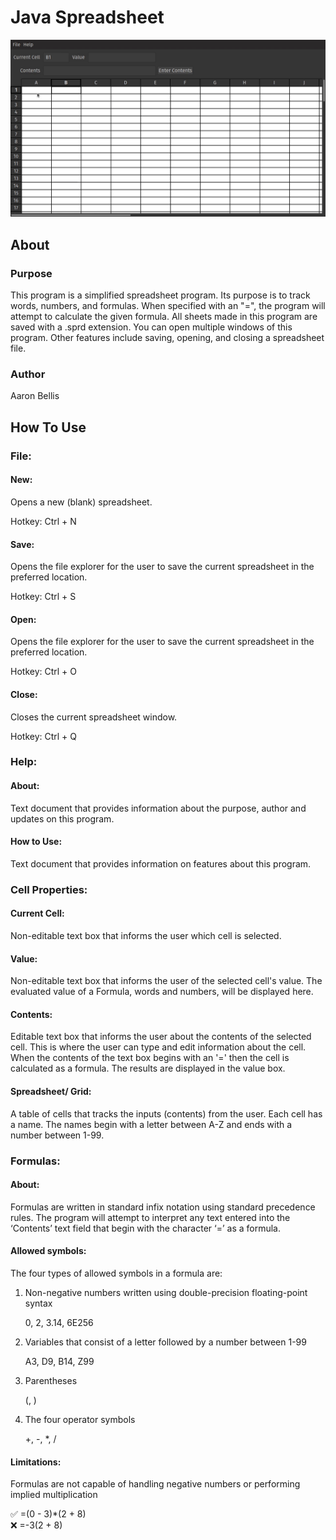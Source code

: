 # Java Spreadsheet

![Java Spreadsheet in operation](/readme_assets/JavaSpreadsheetDemo.gif)

## About

### Purpose
This program is a simplified spreadsheet program. Its purpose is to track words, numbers, and formulas. When specified with an "=", the program will attempt to calculate the given formula. All sheets made in this program are saved with a .sprd extension. You can open multiple windows of this program. Other features include saving, opening, and closing a spreadsheet file. 

### Author
Aaron Bellis

## How To Use
### File:
#### New: 
Opens a new (blank) spreadsheet.

Hotkey: Ctrl + N

#### Save:  
Opens the file explorer for the user to save the current spreadsheet in the preferred location.

Hotkey: Ctrl + S

#### Open:  
Opens the file explorer for the user to save the current spreadsheet in the preferred location.

Hotkey: Ctrl + O

#### Close:  
Closes the current spreadsheet window.

Hotkey: Ctrl + Q

### Help:
#### About:

Text document that provides information about the purpose, author and updates on this program.

#### How to Use:

Text document that provides information on features about this program.

### Cell Properties:
#### Current Cell:

Non-editable text box that informs the user which cell is selected.

#### Value:

Non-editable text box that informs the user of the selected cell's value. The evaluated value of a Formula, words and numbers, will be displayed here.

#### Contents:

Editable text box that informs the user about the contents of the selected cell. This is where the user can type and edit information about the cell. When the contents of the text box begins with an '=' then the cell is calculated as a formula. The results are displayed in the value box.

#### Spreadsheet/ Grid:

A table of cells that tracks the inputs (contents) from the user. Each cell has a name. The names begin with a letter between A-Z and ends with a number between 1-99.

### Formulas: 

#### About:

Formulas are written in standard infix notation using standard precedence rules. The program will attempt to interpret any text entered into the ‘Contents’ text field that begin with the character ‘=’ as a formula.

#### Allowed symbols:

The four types of allowed symbols in a formula are:

1.  Non-negative numbers written using double-precision floating-point syntax
    
    0, 2, 3.14, 6E256
    
2.  Variables that consist of a letter followed by a number between 1-99
    
	   A3, D9, B14, Z99
    
3.  Parentheses
    
	   (, )
    
4.  The four operator symbols
    
	   +, -, *, /

#### Limitations:

Formulas are not capable of handling negative numbers or performing implied multiplication

✅  =(0 - 3)*(2 + 8)  
❌  =-3(2 + 8)
